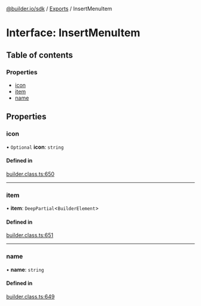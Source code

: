 [@builder.io/sdk](../README.md) / [Exports](../modules.md) / InsertMenuItem

# Interface: InsertMenuItem

## Table of contents

### Properties

- [icon](InsertMenuItem.md#icon)
- [item](InsertMenuItem.md#item)
- [name](InsertMenuItem.md#name)

## Properties

### icon

• `Optional` **icon**: `string`

#### Defined in

[builder.class.ts:650](https://github.com/builderio/builder/blob/569bb57f/packages/core/src/builder.class.ts#L650)

___

### item

• **item**: `DeepPartial`<`BuilderElement`\>

#### Defined in

[builder.class.ts:651](https://github.com/builderio/builder/blob/569bb57f/packages/core/src/builder.class.ts#L651)

___

### name

• **name**: `string`

#### Defined in

[builder.class.ts:649](https://github.com/builderio/builder/blob/569bb57f/packages/core/src/builder.class.ts#L649)

